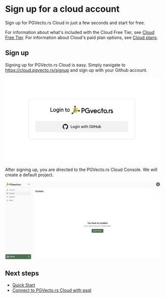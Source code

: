 # Sign up for a cloud account

Sign up for PGVecto.rs Cloud in just a few seconds and start for free.

For information about what's included with the Cloud Free Tier, see [Cloud Free Tier](../pricing/price-plan#free-tier). For information about Cloud's paid plan options, see [Cloud plans](../pricing/price-plan).

## Sign up

Signing up for PGVecto.rs Cloud is easy. Simply navigate to https://cloud.pgvecto.rs/signup and sign up with your Github account.

![](../images/signup.png)

After signing up, you are directed to the PGVecto.rs Cloud Console. We will create a default project. 

![](../images/after_login_in.png)

## Next steps

- [Quick Start](quick-start.md)
- [Connect to PGVecto.rs Cloud with psql](../connect/connect-with-psql.md)